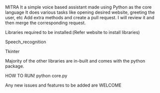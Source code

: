 MITRA
It a simple voice based assistant made using Python as the core language
It does various tasks like opening desired website, greeting the user, etc
Add extra methods and create a pull request. I will review it and then merge the corresponding request.

Libraries required to be installed:(Refer website to install libraries)

Speech_recognition

Tkinter

Majority of the other libraries are in-built and comes with the python package.


HOW TO RUN!
python core.py


Any new issues and features to be added are WELCOME




